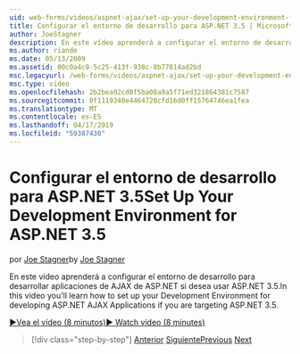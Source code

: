 ```yaml
---
uid: web-forms/videos/aspnet-ajax/set-up-your-development-environment-for-aspnet-35
title: Configurar el entorno de desarrollo para ASP.NET 3.5 | Microsoft Docs
author: JoeStagner
description: En este vídeo aprenderá a configurar el entorno de desarrollo para desarrollar aplicaciones de AJAX de ASP.NET si desea usar ASP.NET 3.5.
ms.author: riande
ms.date: 05/13/2009
ms.assetid: 00c0a4c9-5c25-413f-938c-8b77814ad2bd
msc.legacyurl: /web-forms/videos/aspnet-ajax/set-up-your-development-environment-for-aspnet-35
msc.type: video
ms.openlocfilehash: 2b2bea92cd0f5ba08a9a5f71ed321864381c7587
ms.sourcegitcommit: 0f1119340e4464720cfd16d0ff15764746ea1fea
ms.translationtype: MT
ms.contentlocale: es-ES
ms.lasthandoff: 04/17/2019
ms.locfileid: "59387430"
---
```

# <a name="set-up-your-development-environment-for-aspnet-35"></a><span data-ttu-id="f6e89-103">Configurar el entorno de desarrollo para ASP.NET 3.5</span><span class="sxs-lookup"><span data-stu-id="f6e89-103">Set Up Your Development Environment for ASP.NET 3.5</span></span>

<span data-ttu-id="f6e89-104">por [Joe Stagner](https://github.com/JoeStagner)</span><span class="sxs-lookup"><span data-stu-id="f6e89-104">by [Joe Stagner](https://github.com/JoeStagner)</span></span>

<span data-ttu-id="f6e89-105">En este vídeo aprenderá a configurar el entorno de desarrollo para desarrollar aplicaciones de AJAX de ASP.NET si desea usar ASP.NET 3.5.</span><span class="sxs-lookup"><span data-stu-id="f6e89-105">In this video you'll learn how to set up your Development Environment for developing ASP.NET AJAX Applications if you are targeting ASP.NET 3.5.</span></span>

[<span data-ttu-id="f6e89-106">&#9654;Vea el vídeo (8 minutos)</span><span class="sxs-lookup"><span data-stu-id="f6e89-106">&#9654; Watch video (8 minutes)</span></span>](https://channel9.msdn.com/Blogs/ASP-NET-Site-Videos/set-up-your-development-environment-for-aspnet-35)

> [!div class="step-by-step"]
> <span data-ttu-id="f6e89-107">[Anterior](how-to-dynamically-add-controls-to-a-web-page.md)
> [Siguiente](set-up-your-development-environment-for-aspnet-20.md)</span><span class="sxs-lookup"><span data-stu-id="f6e89-107">[Previous](how-to-dynamically-add-controls-to-a-web-page.md)
[Next](set-up-your-development-environment-for-aspnet-20.md)</span></span>
